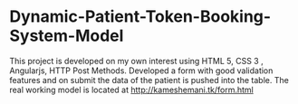 # Dynamic-Patient-Token-Booking-System-Model
This project is developed on my own interest using HTML 5, CSS 3 , Angularjs, HTTP Post Methods.
Developed a form with good validation features and on submit the data of the patient is pushed into the table.
The real working model is located at http://kameshemani.tk/form.html

